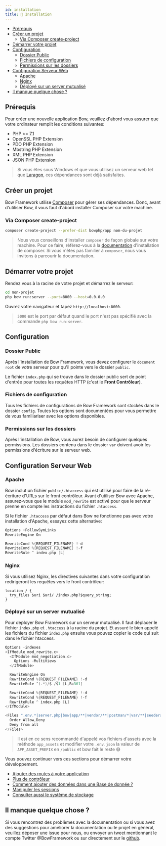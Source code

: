```yaml
---
id: installation
title: 🚀 Installation
---
```


- [Prérequis](#prérequis)
- [Créer un projet](#créer-un-projet)
  - [Via Composer create-project](#via-composer-create-project)
- [Démarrer votre projet](#démarrer-votre-projet)
- [Configuration](#configuration)
  - [Dossier Public](#dossier-public)
  - [Fichiers de configuration](#fichiers-de-configuration)
  - [Permissions sur les dossiers](#permissions-sur-les-dossiers)
- [Configuration Serveur Web](#configuration-serveur-web)
  - [Apache](#apache)
  - [Nginx](#nginx)
  - [Déployé sur un server mutualisé](#déployé-sur-un-server-mutualisé)
- [Il manque quelque chose ?](#il-manque-quelque-chose-)

## Prérequis

Pour créer une nouvelle application Bow, veuillez d'abord vous assurer que votre ordinateur remplit les conditions suivantes:

- PHP >= 7.1
- OpenSSL PHP Extension
- PDO PHP Extension
- Mbstring PHP Extension
- XML PHP Extension
- JSON PHP Extension

> Si vous êtes sous Windows et que vous utilisez un serveur web tel que [Laragon](https://laragon.org/), ces dépendances sont déjà satisfaites.

## Créer un projet

Bow Framework utilise [Composer](https://getcomposer.org) pour gérer ses dépendances. Donc, avant d'utiliser Bow, il vous faut d'abord installer Composer sur votre machine.

### Via Composer create-project

```bash
composer create-project --prefer-dist bowphp/app nom-du-projet
```

> Nous vous conseillons d'installer `composer` de façon globale sur votre machine. Pour ce faire, référez-vous à la [documentation](https://getcomposer.org/download) d'installation de composer.
> Si vous n'êtes pas familier à `composer`, nous vous invitons à parcourir la documentation.

<script id="asciicast-s8HpeoaUwnxEZ7OOPRxxXE52z" src="https://asciinema.org/a/s8HpeoaUwnxEZ7OOPRxxXE52z.js" data-speed="2"  data-rows="20" async></script>

## Démarrer votre projet

Rendez vous à la racine de votre projet et démarrez le serveur:

```bash
cd mon-projet
php bow run:server --port=8000 --host=0.0.0.0
```

Ouvrez votre navigateur et tapez `http://localhost:8000`.

> `5000` est le port par défaut quand le port n'est pas spécifié avec la commande `php bow run:server`.

## Configuration

### Dossier Public

Après l'installation de Bow Framework, vous devez configurer le `document root` de votre serveur pour qu'il pointe vers le dossier `public`.

Le fichier `index.php` qui se trouve dans le dossier public sert de point d'entrée pour toutes les requêtes HTTP (c'est le **Front Contrôleur**).

### Fichiers de configuration

Tous les fichiers de configurations de Bow Framework sont stockés dans le dossier `config`. Toutes les options sont documentées pour vous permettre de vous familiariser avec les options disponibles.

### Permissions sur les dossiers

Après l'installation de Bow, vous aurez besoin de configurer quelques permissions. Les dossiers contenu dans le dossier `var` doivent avoir les permissions d'écriture sur le serveur web.

## Configuration Serveur Web

### Apache

Bow inclut un fichier `public/.htaccess` qui est utilisé pour faire de la ré-écriture d'URLs sur le front contrôleur. Avant d'utiliser Bow avec Apache, assurez-vous que le module `mod_rewrite` est activé pour que le serveur
prenne en compte les instructions du fichier `.htaccess`.

Si le fichier `.htaccess` par défaut dans Bow ne fonctionne pas avec votre installation d'Apache, essayez cette alternative:

```c
Options +FollowSymLinks
RewriteEngine On

RewriteCond %{REQUEST_FILENAME} !-d
RewriteCond %{REQUEST_FILENAME} !-f
RewriteRule ^ index.php [L]
```

### Nginx

Si vous utilisez Nginx, les directives suivantes dans votre configuration redirigeront les requêtes vers le front contrôleur:

```nginx
location / {
  try_files $uri $uri/ /index.php?$query_string;
}
```

### Déployé sur un server mutualisé

Pour deployer Bow Framework sur un serveur mutualisé. Il faut déplacer le fichier `index.php` et `.htaccess` à la racine du projet.
Et assuré le bien appelé les fichiers du fichier `index.php` ensuite vous pouvez copier le code qui suit dans le fichier htaccess.

```c
Options -indexes
<IfModule mod_rewrite.c>
  <IfModule mod_negotiation.c>
    Options -MultiViews
  </IfModule>

  RewriteEngine On
  RewriteCond %{REQUEST_FILENAME} !-d
  RewriteRule ^(.*)/$ /$1 [L,R=301]

  RewriteCond %{REQUEST_FILENAME} !-d
  RewriteCond %{REQUEST_FILENAME} !-f
  RewriteRule ^ index.php [L]
</IfModule>

<Files ".env.*|server.php|bow|app/**|vendor/**|postman/*|var/**|seeders/*|templates/**|tests/**|migrations/**">
  Order Allow,Deny
  Deny from all
</Files>
```

> Il est en ce sens recommandé d'appelé vos fichiers d'assets avec la méthode `app_assets` et modifier votre `.env.json` la valeur de `APP_ASSET_PREFIX` en `/public` et bow fait le reste 😅

Vous pouvez continuer vers ces sections pour démarrer votre développement.

- [Ajouter des routes à votre application](./routing.md)
- [Plus de contrôleur](./controller.md)
- [Comment ajouter des données dans une Base de donnée ?](./database.md)
- [Manipuler les sessions](./session.md)
- [Consulter aussi le système de stockage](./storage.md)

## Il manque quelque chose ?

Si vous rencontrez des problèmes avec la documentation ou si vous avez des suggestions pour améliorer la documentation ou le projet en général, veuillez déposer une issue pour nous, ou envoyer un tweet mentionnant le compte Twitter @BowFramework ou sur directement sur le [github](https://github.com/bowphp/docs/issues).
